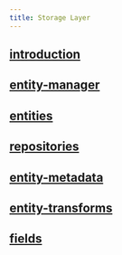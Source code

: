 ```yaml
---
title: Storage Layer
---
```

## [introduction](introduction)
## [entity-manager](entity-manager)
## [entities](entities)
## [repositories](repositories)
## [entity-metadata](entity-metadata)
## [entity-transforms](entity-transforms)
## [fields](fields)


